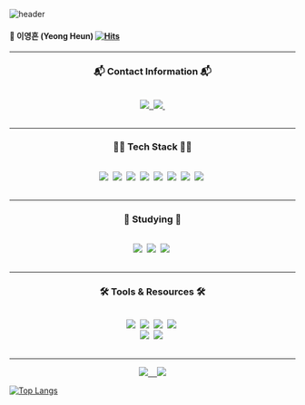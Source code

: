 ![header](https://capsule-render.vercel.app/api?type=venom&color=gradient&height=200&section=header&text=Yeong%20Heun's-nl-GitHub&fontSize=80&animation=twinkling)

#### 👤 이영흔 (Yeong Heun) [![Hits](https://hits.seeyoufarm.com/api/count/incr/badge.svg?url=https%3A%2F%2Fgithub.com%2Feongeung&count_bg=%238E908D&title_bg=%23000000&icon=github.svg&icon_color=%23FFFFFF&title=hits&edge_flat=false)](https://hits.seeyoufarm.com)

---

<h3 align="center"> 📬 Contact Information 📬 </h3>
<br>
<div align="center">
  <a href="mailto:iyoungheuni@gmail.com">
    <img src="https://img.shields.io/badge/Email-D14836?style=for-the-badge&logo=gmail&logoColor=white"/>&nbsp;
  </a>
  <a href="https://www.instagram.com/_eyoung1022/">
    <img src="https://img.shields.io/badge/Instagram-FF0069?style=for-the-badge&logo=Instagram&logoColor=white"/>&nbsp;
  </a>
</div>
      
<br>
      
---


<h3 align="center">🧑‍💻 Tech Stack 🧑‍💻</h3>
<br>
<div align="center">
  <img src="https://img.shields.io/badge/C-20232a.svg?style=for-the-badge&logo=C&logoColor=61DAFB" />&nbsp;
  <img src="https://img.shields.io/badge/python-3670A0?style=for-the-badge&logo=python&logoColor=ffdd54" />&nbsp;
  <img src="https://img.shields.io/badge/javascript-F7DF1E.svg?style=for-the-badge&logo=javascript&logoColor=20232a" />&nbsp;
  <img src="https://img.shields.io/badge/html5-E34F26.svg?style=for-the-badge&logo=html5&logoColor=white" />&nbsp;
  <img src="https://img.shields.io/badge/css-1572B6.svg?style=for-the-badge&logo=css3&logoColor=white" />&nbsp;
  <img src="https://img.shields.io/badge/Django-092E20.svg?style=for-the-badge&logo=django&logoColor=white" />&nbsp;
  <img src="https://img.shields.io/badge/Android%20Studio-3DDC84.svg?style=for-the-badge&logo=android%20Studio&logoColor=white" />&nbsp;
  <img src="https://img.shields.io/badge/Arduino-00878F.svg?style=for-the-badge&logo=arduino&logoColor=white" />&nbsp;
</div>
<br>

---


<h3 align="center">📖 Studying 📖</h3>
<br>
<div align="center">
  <img src="https://img.shields.io/badge/Spring-6DB33F.svg?style=for-the-badge&logo=Spring&logoColor=white" />&nbsp;
  <img src="https://img.shields.io/badge/Spring%20Boot-6DB33F?style=for-the-badge&logo=Spring%20Boot&logoColor=white" />&nbsp;
  <img src="https://img.shields.io/badge/Java-3578E5?style=for-the-badge&logo=Java&logoColor=white" />&nbsp;
</div>
<br>

---


<h3 align="center">🛠 Tools & Resources 🛠</h3>
<br>
<div align="center">
  <img src="https://img.shields.io/badge/git-F05033.svg?style=for-the-badge&logo=git&logoColor=white" />&nbsp;
  <img src="https://img.shields.io/badge/github-181717.svg?style=for-the-badge&logo=github&logoColor=white" />&nbsp;
  <img src="https://img.shields.io/badge/Notion-F3F3F3.svg?style=for-the-badge&logo=notion&logoColor=black" />&nbsp;
  <img src="https://img.shields.io/badge/adobe%20photoshop-08253c.svg?style=for-the-badge&logo=adobe%20photoshop&logoColor=37abff" />&nbsp;
</div>

<div align="center">
  <img src="https://img.shields.io/badge/VSCode-2C2C32.svg?style=for-the-badge&logo=visual-studio-code&logoColor=22ABF3" />&nbsp;
  <img src="https://img.shields.io/badge/Colab-2C2C32.svg?style=for-the-badge&logo=googlecolab&logoColor=F9AB00" />&nbsp;
</div>
<br>

---

<div align="center">
  <a href="https://solved.ac/yh1022">
    <img src="http://mazassumnida.wtf/api/v2/generate_badge?boj=yh1022" />&nbsp;&nbsp;&nbsp;
  </a>
  <a href="https://github.com/eongeung/github-readme-stats">
    <img src="https://github-readme-stats.vercel.app/api?username=eongeung" />
  </a>
</div>


[![Top Langs](https://github-readme-stats.vercel.app/api/top-langs/?username=eongeung)](https://github.com/eongeung/github-readme-stats)
